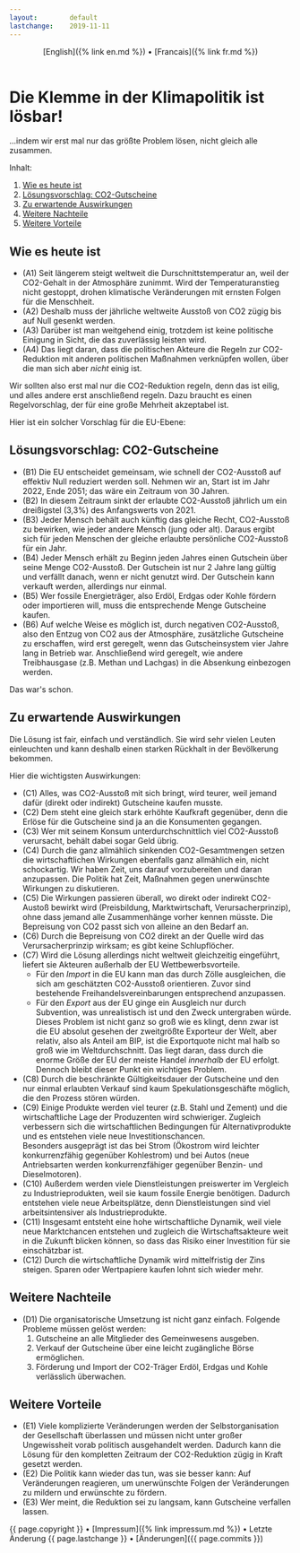 ```yaml
---
layout:        default
lastchange:    2019-11-11
---
```

<header>
  [English]({% link en.md %}) &bull;  [Francais]({% link fr.md %})
</header>

# Die Klemme in der Klimapolitik ist lösbar!

...indem wir erst mal nur das größte Problem lösen,
nicht gleich alle zusammen.

Inhalt:
1. [Wie es heute ist](#heute)
1. [Lösungsvorschlag: CO2-Gutscheine](#vorschlag)
1. [Zu erwartende Auswirkungen](#wirkungen)
1. [Weitere Nachteile](#nachteile)
1. [Weitere Vorteile](#vorteile)


## <a name="heute"></a>Wie es heute ist

- (A1) Seit längerem steigt weltweit die Durschnittstemperatur an,
  weil der CO2-Gehalt in der Atmosphäre zunimmt.
  Wird der Temperaturanstieg nicht gestoppt, 
  drohen klimatische Veränderungen mit ernsten Folgen
  für die Menschheit.
- (A2) Deshalb muss der jährliche weltweite Ausstoß von CO2 
  zügig bis auf Null gesenkt werden.
- (A3) Darüber ist man weitgehend einig, trotzdem ist keine politische
  Einigung in Sicht, die das zuverlässig leisten wird.
- (A4) Das liegt daran, dass die politischen Akteure 
  die Regeln zur CO2-Reduktion
  mit anderen politischen Maßnahmen verknüpfen wollen,
  über die man sich aber _nicht_ einig ist.

Wir sollten also erst mal nur die CO2-Reduktion regeln, 
denn das ist eilig, und alles andere erst anschließend regeln.
Dazu braucht es einen Regelvorschlag, der für eine große Mehrheit
akzeptabel ist.

Hier ist ein solcher Vorschlag für die EU-Ebene:

## <a name="vorschlag"></a>Lösungsvorschlag: CO2-Gutscheine

- (B1) Die EU entscheidet gemeinsam, wie schnell der CO2-Ausstoß 
  auf effektiv Null reduziert werden soll.
  Nehmen wir an, Start ist im Jahr 2022, Ende 2051;
  das wäre ein Zeitraum von 30 Jahren.
- (B2) In diesem Zeitraum sinkt der erlaubte CO2-Ausstoß jährlich um
  ein dreißigstel (3,3%) des Anfangswerts von 2021.
- (B3) Jeder Mensch behält auch künftig das gleiche Recht, 
  CO2-Ausstoß zu bewirken,
  wie jeder andere Mensch (jung oder alt).
  Daraus ergibt sich für jeden Menschen der gleiche erlaubte
  persönliche CO2-Ausstoß für ein Jahr.
- (B4) Jeder Mensch erhält zu Beginn jeden Jahres einen Gutschein
  über seine Menge CO2-Ausstoß.
  Der Gutschein ist nur 2 Jahre lang gültig und
  verfällt danach, wenn er nicht genutzt wird.
  Der Gutschein kann verkauft werden, allerdings nur einmal.
- (B5) Wer fossile Energieträger, also Erdöl, Erdgas oder Kohle
  fördern oder importieren will, 
  muss die entsprechende Menge Gutscheine kaufen.
- (B6) Auf welche Weise es möglich ist, durch negativen CO2-Ausstoß, 
  also den Entzug von CO2 aus der Atmosphäre,
  zusätzliche Gutscheine zu erschaffen, wird erst geregelt,
  wenn das Gutscheinsystem vier Jahre lang in Betrieb war.
  Anschließend wird geregelt, wie andere Treibhausgase 
  (z.B. Methan und Lachgas)
  in die Absenkung einbezogen werden.

Das war's schon.


## <a name="wirkungen"></a>Zu erwartende Auswirkungen

Die Lösung ist fair, einfach und verständlich.
Sie wird sehr vielen Leuten einleuchten und kann deshalb einen starken
Rückhalt in der Bevölkerung bekommen. 

Hier die wichtigsten Auswirkungen:
- (C1) Alles, was CO2-Ausstoß mit sich bringt, wird teurer,
  weil jemand dafür (direkt oder indirekt) Gutscheine kaufen musste.
- (C2) Dem steht eine gleich stark erhöhte Kaufkraft gegenüber,
  denn die Erlöse für die Gutscheine sind ja an die Konsumenten gegangen.
- (C3) Wer mit seinem Konsum unterdurchschnittlich viel CO2-Ausstoß
  verursacht, behält dabei sogar Geld übrig.
- (C4) Durch die ganz allmählich sinkenden CO2-Gesamtmengen
  setzen die wirtschaftlichen Wirkungen ebenfalls ganz allmählich ein,
  nicht schockartig. 
  Wir haben Zeit, uns darauf vorzubereiten und daran anzupassen.
  Die Politik hat Zeit, Maßnahmen gegen unerwünschte Wirkungen 
  zu diskutieren.
- (C5) Die Wirkungen passieren überall, wo direkt oder indirekt
  CO2-Austoß bewirkt wird
  (Preisbildung, Marktwirtschaft, Verursacherprinzip), 
  ohne dass jemand alle Zusammenhänge vorher kennen müsste.
  Die Bepreisung von CO2 passt sich von alleine an den Bedarf an.
- (C6) Durch die Bepreisung von CO2 direkt an der Quelle wird das 
  Verursacherprinzip wirksam; es gibt keine Schlupflöcher.
- (C7) Wird die Lösung allerdings nicht weltweit gleichzeitig eingeführt, 
  liefert sie Akteuren außerhalb der EU Wettbewerbsvorteile.
  - Für den _Import_ in die EU kann man das durch Zölle ausgleichen,
    die sich am geschätzten CO2-Ausstoß orientieren.
    Zuvor sind bestehende Freihandelsvereinbarungen entsprechend anzupassen.
  - Für den _Export_ aus der EU ginge ein Ausgleich nur durch Subvention,
    was unrealistisch ist und den Zweck untergraben würde.
    Dieses Problem ist nicht ganz so groß wie es klingt, denn
    zwar ist die EU absolut gesehen der zweitgrößte Exporteur der Welt,
    aber relativ, also als Anteil am BIP, ist die Exportquote nicht mal
    halb so groß wie im Weltdurchschnitt. Das liegt daran, dass durch
    die enorme Größe der EU der meiste Handel _innerhalb_ der EU erfolgt.
    Dennoch bleibt dieser Punkt ein wichtiges Problem.
- (C8) Durch die beschränkte Gültigkeitsdauer der Gutscheine
  und den nur einmal erlaubten Verkauf sind kaum
  Spekulationsgeschäfte möglich, die den Prozess stören würden.
- (C9) Einige Produkte werden viel teurer (z.B. Stahl und Zement) 
  und die wirtschaftliche Lage der Produzenten wird schwieriger.
  Zugleich verbessern sich die wirtschaftlichen Bedingungen für
  Alternativprodukte und es entstehen viele neue Investitionschancen.  
  Besonders ausgeprägt ist das bei
  Strom (Ökostrom wird leichter konkurrenzfähig gegenüber Kohlestrom) 
  und bei 
  Autos (neue Antriebsarten werden konkurrenzfähiger gegenüber 
  Benzin- und Dieselmotoren).
- (C10) Außerdem werden viele Dienstleistungen preiswerter im
  Vergleich zu Industrieprodukten, weil sie kaum fossile Energie
  benötigen. Dadurch entstehen viele neue Arbeitsplätze, denn
  Dienstleistungen sind viel arbeitsintensiver als Industrieprodukte.
- (C11) Insgesamt entsteht eine hohe wirtschaftliche Dynamik,
  weil viele neue Marktchancen entstehen und zugleich
  die Wirtschaftsakteure weit in die Zukunft blicken können,
  so dass das Risiko einer Investition für sie einschätzbar ist.
- (C12) Durch die wirtschaftliche Dynamik wird mittelfristig der
  Zins steigen. Sparen oder Wertpapiere kaufen lohnt sich wieder mehr.
  

## <a name="nachteile"></a>Weitere Nachteile

- (D1) Die organisatorische Umsetzung ist nicht ganz einfach. 
  Folgende Probleme müssen gelöst werden:
  1. Gutscheine an alle Mitglieder des Gemeinwesens ausgeben.
  2. Verkauf der Gutscheine über eine leicht zugängliche Börse ermöglichen.
  3. Förderung und Import der CO2-Träger Erdöl, Erdgas und Kohle
     verlässlich überwachen.


## <a name="vorteile"></a>Weitere Vorteile

- (E1) Viele komplizierte Veränderungen werden der Selbstorganisation
  der Gesellschaft überlassen und müssen nicht unter großer Ungewissheit
  vorab politisch ausgehandelt werden.
  Dadurch kann die Lösung für den kompletten Zeitraum der CO2-Reduktion
  zügig in Kraft gesetzt werden.
- (E2) Die Politik kann wieder das tun, was sie besser kann:
  Auf Veränderungen reagieren, um unerwünschte Folgen der Veränderungen
  zu mildern und erwünschte zu fördern.
- (E3) Wer meint, die Reduktion sei zu langsam, kann Gutscheine
  verfallen lassen.


<footer>
  {{ page.copyright }} &bull; 
  [Impressum]({% link impressum.md %}) &bull; 
  Letzte Änderung {{ page.lastchange }} &bull; 
  [Änderungen]({{ page.commits }})
</footer>

